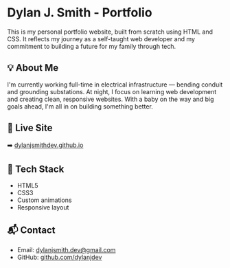 # Dylan J. Smith - Portfolio

This is my personal portfolio website, built from scratch using HTML and CSS. It reflects my journey as a self-taught web developer and my commitment to building a future for my family through tech.

## 💡 About Me
I'm currently working full-time in electrical infrastructure — bending conduit and grounding substations. At night, I focus on learning web development and creating clean, responsive websites. With a baby on the way and big goals ahead, I'm all in on building something better.

## 🔗 Live Site
➡️ [dylanjsmithdev.github.io](https://dylanjdev.github.io)

## 📁 Tech Stack
- HTML5
- CSS3
- Custom animations
- Responsive layout

## 📬 Contact
- Email: [dylanjsmith.dev@gmail.com](mailto:dylanjsmith.dev@gmail.com)
- GitHub: [github.com/dylanjdev](https://github.com/dylanjdev)
